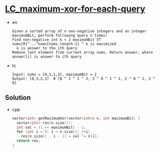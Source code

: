 # [LC_maximum-xor-for-each-query](https://leetcode.com/problems/maximum-xor-for-each-query)

* en

  ```en
  Given a sorted array of n non-negative integers and an integer maximumBit, perform following query n times:
  Find non-negative int k < 2 maximumBit ST nums[0]^...^nums[nums.length-1] ^ k is maximized
    k is answer to the ith query
  Remove last element from current array nums, Return answer, where answer[i] is answer to ith query
  ```

* tc

  ```tc
  Input: nums = [0,1,1,3], maximumBit = 2
  Output: [0,3,2,3]  # [0 ^ 1 ^ 1 ^ 3, 3 ^ 0 ^ 1 ^ 1, 2 ^ 0 ^ 1, 3 ^ 0]
  ```

## Solution

* cpp

  ```cpp
  vector<int> getMaximumXor(vector<int>& n, int maximumBit) {
    vector<int> res(n.size());
    int val = (1 << maximumBit) - 1;
    for (int i = 0; i < n.size(); ++i)
      res[n.size() - i - 1] = val ^= n[i];
    return res;
  }
  ```
